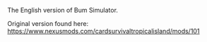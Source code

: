 The English version of Bum Simulator.

Original version found here:  https://www.nexusmods.com/cardsurvivaltropicalisland/mods/101